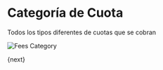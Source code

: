 <!-- add-breadcrumbs -->
# Categoría de Cuota

Todos los tipos diferentes de cuotas que se cobran

<img class="screenshot" alt="Fees Category" src="{{docs_base_url}}/assets/img/education/fees/fee-category.png">

{next}
